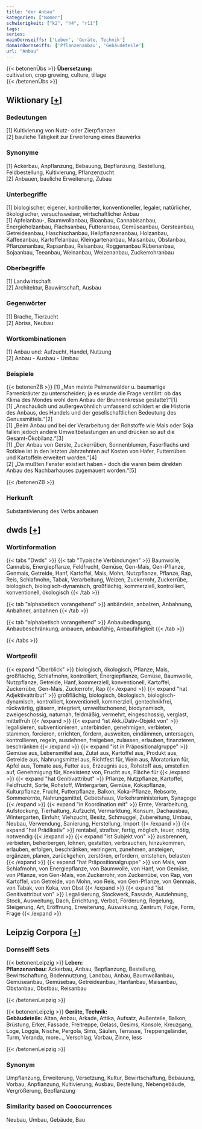 ```yaml
---
title: "der Anbau"
kategorien: ["Nomen"]
schwierigkeit: ["k2", "h4", "r11"]
tags:
series:
mainDornseiffs: ['Leben', 'Geräte, Technik']
domainDornseiffs: ['Pflanzenanbau', 'Gebäudeteile']
url: "Anbau"
---
```


{{< betonenÜbs >}}
**Übersetzung:**  
cultivation, crop growing, culture, tillage  
{{< /betonenÜbs >}}

## Wiktionary [[+](https://de.wiktionary.org/wiki/Anbau)]

### Bedeutungen
[1] Kultivierung von Nutz- oder Zierpflanzen  
[2] bauliche Tätigkeit zur Erweiterung eines Bauwerks  

### Synonyme
[1] Ackerbau, Anpflanzung, Bebauung, Bepflanzung, Bestellung, Feldbestellung, Kultivierung, Pflanzenzucht  
[2] Anbauen, bauliche Erweiterung, Zubau  

### Unterbegriffe
[1] biologischer, eigener, kontrollierter, konventioneller, legaler, natürlicher, ökologischer, versuchsweiser, wirtschaftlicher Anbau  
[1] Apfelanbau-, Baumwollanbau, Bioanbau, Cannabisanbau, Energieholzanbau, Flachsanbau, Futteranbau, Gemüseanbau, Gersteanbau, Getreideanbau, Haschischanbau, Heilpflanzenanbau, Holzanbau, Kaffeeanbau, Kartoffelanbau, Kleingartenanbau, Maisanbau, Obstanbau, Pflanzenanbau, Rapsanbau, Reisanbau, Roggenanbau Rübenanbau, Sojaanbau, Teeanbau, Weinanbau, Weizenanbau, Zuckerrohranbau  

### Oberbegriffe
[1] Landwirtschaft  
[2] Architektur, Bauwirtschaft, Ausbau  

### Gegenwörter
[1] Brache, Tierzucht  
[2] Abriss, Neubau  

### Wortkombinationen
[1] Anbau und: Aufzucht, Handel, Nutzung  
[2] Anbau - Ausbau - Umbau  

### Beispiele
{{< betonenZB >}}
[1] „Man meinte Palmenwälder u. baumartige Farrenkräuter zu unterscheiden; ja es wurde die Frage ventilirt: ob das Klima des Mondes wohl dem Anbau der Brunnenkresse gestatte?“[1]  
[1] „Anschaulich und außergewöhnlich umfassend schildert er die Historie des Anbaus, des Handels und der gesellschaftlichen Bedeutung des Genussmittels.“[2]  
[1] „Beim Anbau und bei der Verarbeitung der Rohstoffe wie Mais oder Soja fallen jedoch andere Umweltbelastungen an und drücken so auf die Gesamt-Ökobilanz.“[3]  
[1] „Der Anbau von Gerste, Zuckerrüben, Sonnenblumen, Faserflachs und Rotklee ist in den letzten Jahrzehnten auf Kosten von Hafer, Futterrüben und Kartoffeln erweitert worden.“[4]  
[2] „Da mußten Fenster existiert haben - doch die waren beim direkten Anbau des Nachbarhauses zugemauert worden.“[5]  

{{< /betonenZB >}}
### Herkunft
Substantivierung des Verbs anbauen  



## dwds [[+](https://www.dwds.de/wb/Anbau)]

### Wortinformation
{{< tabs "Dwds" >}}
{{< tab "Typische Verbindungen" >}}
Baumwolle, Cannabis, Energiepflanze, Feldfrucht, Gemüse, Gen-Mais, Gen-Pflanze, Genmais, Getreide, Hanf, Kartoffel, Mais, Mohn, Nutzpflanze, Pflanze, Rap, Reis, Schlafmohn, Tabak, Verarbeitung, Weizen, Zuckerrohr, Zuckerrübe, biologisch, biologisch-dynamisch, großflächig, kommerziell, kontrolliert, konventionell, ökologisch
{{< /tab >}}

{{< tab "alphabetisch vorangehend" >}}
anbändeln, anbalzen, Anbahnung, Anbahner, anbahnen
{{< /tab >}}

{{< tab "alphabetisch vorangehend" >}}
Anbaubedingung, Anbaubeschränkung, anbauen, anbaufähig, Anbaufähigkeit
{{< /tab >}}

{{< /tabs >}}

### Wortprofil
{{< expand "Überblick" >}} biologisch, ökologisch, Pflanze, Mais, großflächig, Schlafmohn, kontrolliert, Energiepflanze, Gemüse, Baumwolle, Nutzpflanze, Getreide, Hanf, kommerziell, konventionell, Kartoffel, Zuckerrübe, Gen-Mais, Zuckerrohr, Rap {{< /expand >}}
{{< expand "hat Adjektivattribut" >}} großflächig, biologisch, ökologisch, biologisch-dynamisch, kontrolliert, konventionell, kommerziell, gentechnikfrei, rückwärtig, gläsern, integriert, umweltschonend, biodynamisch, zweigeschossig, naturnah, feldmäßig, vermehrt, eingeschossig, verglast, mittelfrüh {{< /expand >}}
{{< expand "ist Akk./Dativ-Objekt von" >}} legalisieren, subventionieren, unterbinden, genehmigen, verbieten, stammen, forcieren, errichten, fördern, ausweiten, eindämmen, untersagen, kontrollieren, regeln, ausdehnen, freigeben, zulassen, erlauben, finanzieren, beschränken {{< /expand >}}
{{< expand "ist in Präpositionalgruppe" >}} Gemüse aus, Lebensmittel aus, Zutat aus, Kartoffel aus, Produkt aus, Getreide aus, Nahrungsmittel aus, Richtfest für, Wein aus, Moratorium für, Apfel aus, Tomate aus, Futter aus, Erzeugnis aus, Rohstoff aus, umstellen auf, Genehmigung für, Koexistenz von, Frucht aus, Fläche für {{< /expand >}}
{{< expand "hat Genitivattribut" >}} Pflanze, Nutzpflanze, Kartoffel, Feldfrucht, Sorte, Rohstoff, Wintergarten, Gemüse, Kokapflanze, Kulturpflanze, Frucht, Futterpflanze, Balkon, Koka-Pflanze, Rebsorte, Sommerernte, Nahrungsmittel, Gebetshaus, Verkehrsministerium, Synagoge {{< /expand >}}
{{< expand "in Koordination mit" >}} Ernte, Verarbeitung, Aufstockung, Tierhaltung, Aufzucht, Vermarktung, Konsum, Dachausbau, Wintergarten, Einfuhr, Viehzucht, Besitz, Schmuggel, Zubereitung, Umbau, Neubau, Verwendung, Sanierung, Herstellung, Import {{< /expand >}}
{{< expand "hat Prädikativ" >}} rentabel, strafbar, fertig, möglich, teuer, nötig, notwendig {{< /expand >}}
{{< expand "ist Subjekt von" >}} ausbrennen, verbieten, beherbergen, lohnen, gestatten, verbrauchen, hinzukommen, erlauben, erfolgen, beschränken, verringern, zunehmen, ansteigen, ergänzen, planen, zurückgehen, zerstören, erfordern, entstehen, belasten {{< /expand >}}
{{< expand "hat Präpositionalgruppe" >}} von Mais, von Schlafmohn, von Energiepflanze, von Baumwolle, von Hanf, von Gemüse, von Pflanze, von Gen-Mais, von Zuckerrohr, von Zuckerrübe, von Rap, von Kartoffel, von Getreide, von Mohn, von Reis, von Gen-Pflanze, von Genmais, von Tabak, von Koka, von Obst {{< /expand >}}
{{< expand "ist Genitivattribut von" >}} Legalisierung, Stockwerk, Fassade, Ausdehnung, Stock, Ausweitung, Dach, Errichtung, Verbot, Förderung, Regelung, Steigerung, Art, Eröffnung, Erweiterung, Auswirkung, Zentrum, Folge, Form, Frage {{< /expand >}}

## Leipzig Corpora [[+](https://corpora.uni-leipzig.de/en/res?word=Anbau&corpusId=deu_newscrawl-public_2018)]

### Dornseiff Sets
{{< betonenLeipzig >}}
**Leben:**  
**Pflanzenanbau:** Ackerbau, Anbau, Bepflanzung, Bestellung, Bewirtschaftung, Bodennutzung, Landbau, Anbau, Baumwollanbau, Gemüseanbau, Gemüsebau, Getreideanbau, Hanfanbau, Maisanbau, Obstanbau, Obstbau, Reisanbau  

{{< /betonenLeipzig >}}


{{< betonenLeipzig >}}
**Geräte, Technik:**  
**Gebäudeteile:** Altan, Anbau, Arkade, Attika, Aufsatz, Außenteile, Balkon, Brüstung, Erker, Fassade, Freitreppe, Gelass, Gesims, Konsole, Kreuzgang, Loge, Loggia, Nische, Pergola, Sims, Säulen, Terrasse, Treppengeländer, Turm, Veranda, more..., Verschlag, Vorbau, Zinne, less  

{{< /betonenLeipzig >}}

### Synonym
Umpflanzung, Erweiterung, Versetzung, Kultur, Bewirtschaftung, Bebauung, Vorbau, Anpflanzung, Kultivierung, Ausbau, Bestellung, Nebengebäude, Vergrößerung, Bepflanzung


### Similarity based on Cooccurrences
Neubau, Umbau, Gebäude, Bau

